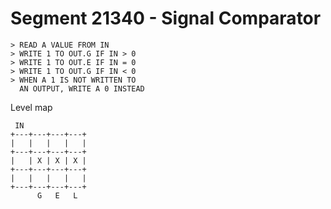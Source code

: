 # Segment 21340 - Signal Comparator

```
> READ A VALUE FROM IN
> WRITE 1 TO OUT.G IF IN > 0
> WRITE 1 TO OUT.E IF IN = 0
> WRITE 1 TO OUT.G IF IN < 0
> WHEN A 1 IS NOT WRITTEN TO
  AN OUTPUT, WRITE A 0 INSTEAD
```

Level map

```
 IN
+---+---+---+---+
|   |   |   |   |
+---+---+---+---+
|   | X | X | X |
+---+---+---+---+
|   |   |   |   |
+---+---+---+---+
      G   E   L
```

